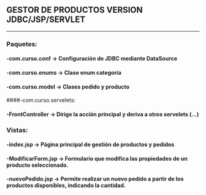 ## GESTOR DE PRODUCTOS VERSION JDBC/JSP/SERVLET
-----
### Paquetes: 
#### -com.curso.conf -> Configuración de JDBC mediante DataSource
#### -com.curso.enums -> Clase enum categoría
#### -com.curso.model -> Clases pedido y producto
####-com.curso.servelets:
  #### -FrontController -> Dirige la acción principal y deriva a otros servelets (...)
### Vistas:
  #### -index.jsp -> Página principal de gestión de productos y pedidos
  #### -ModificarForm.jsp -> Formulario que modifica las propiedades de un producto seleccionado.
  #### -nuevoPedido.jsp -> Permite realizar un nuevo pedido  a partir de los productos disponibles, indicando la cantidad.
  
  
